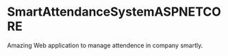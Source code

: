 # SmartAttendanceSystemASPNETCORE
Amazing Web application to manage attendence in company smartly. 
